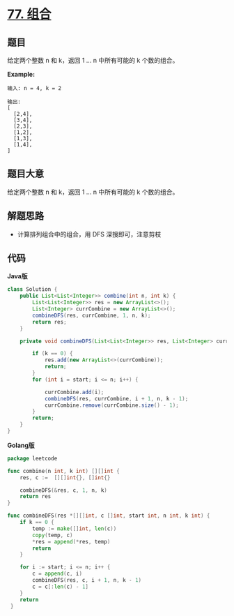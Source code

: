 # [77. 组合](https://leetcode-cn.com/problems/combinations/)


## 题目

给定两个整数 n 和 k，返回 1 ... n 中所有可能的 k 个数的组合。

**Example:**

```
输入: n = 4, k = 2

输出:
[
  [2,4],
  [3,4],
  [2,3],
  [1,2],
  [1,3],
  [1,4],
]
```


## 题目大意

给定两个整数 n 和 k，返回 1 ... n 中所有可能的 k 个数的组合。

## 解题思路

- 计算排列组合中的组合，用 DFS 深搜即可，注意剪枝


## 代码

**Java版**

```java
class Solution {
    public List<List<Integer>> combine(int n, int k) {
        List<List<Integer>> res = new ArrayList<>();
        List<Integer> currCombine = new ArrayList<>();
        combineDFS(res, currCombine, 1, n, k);
        return res;
    }

    private void combineDFS(List<List<Integer>> res, List<Integer> currCombine, int start, int n, int k) {

        if (k == 0) {
            res.add(new ArrayList<>(currCombine));
            return;
        }
        for (int i = start; i <= n; i++) {

            currCombine.add(i);
            combineDFS(res, currCombine, i + 1, n, k - 1);
            currCombine.remove(currCombine.size() - 1);
        }
        return;
    }
}
```

**Golang版**

```go
package leetcode

func combine(n int, k int) [][]int {
	res, c :=  [][]int{}, []int{}

	combineDFS(&res, c, 1, n, k)
	return res
}

func combineDFS(res *[][]int, c []int, start int, n int, k int) {
	if k == 0 {
		temp := make([]int, len(c))
		copy(temp, c)
		*res = append(*res, temp)
		return
	}

	for i := start; i <= n; i++ {
		c = append(c, i)
		combineDFS(res, c, i + 1, n, k - 1)
		c = c[:len(c) - 1]
	}
	return
 }
```